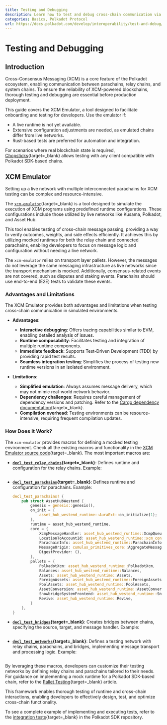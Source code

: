 ```yaml
---
title: Testing and Debugging
description: Learn how to test and debug cross-chain communication via the XCM Emulator to ensure interoperability and reliable execution.
categories: Basics, Polkadot Protocol
url: https://docs.polkadot.com/develop/interoperability/test-and-debug/
---
```


# Testing and Debugging

## Introduction

Cross-Consensus Messaging (XCM) is a core feature of the Polkadot ecosystem, enabling communication between parachains, relay chains, and system chains. To ensure the reliability of XCM-powered blockchains, thorough testing and debugging are essential before production deployment.

This guide covers the XCM Emulator, a tool designed to facilitate onboarding and testing for developers. Use the emulator if:

- A live runtime is not yet available.
- Extensive configuration adjustments are needed, as emulated chains differ from live networks.
- Rust-based tests are preferred for automation and integration.

For scenarios where real blockchain state is required, [Chopsticks](/tutorials/polkadot-sdk/testing/fork-live-chains/#xcm-testing){target=\_blank} allows testing with any client compatible with Polkadot SDK-based chains.

## XCM Emulator

Setting up a live network with multiple interconnected parachains for XCM testing can be complex and resource-intensive. 

The [`xcm-emulator`](https://github.com/paritytech/polkadot-sdk/tree/polkadot-stable2506-2/cumulus/xcm/xcm-emulator){target=\_blank} is a tool designed to simulate the execution of XCM programs using predefined runtime configurations. These configurations include those utilized by live networks like Kusama, Polkadot, and Asset Hub.

This tool enables testing of cross-chain message passing, providing a way to verify outcomes, weights, and side effects efficiently. It achieves this by utilizing mocked runtimes for both the relay chain and connected parachains, enabling developers to focus on message logic and configuration without needing a live network.

The `xcm-emulator` relies on transport layer pallets. However, the messages do not leverage the same messaging infrastructure as live networks since the transport mechanism is mocked. Additionally, consensus-related events are not covered, such as disputes and staking events. Parachains should use end-to-end (E2E) tests to validate these events.

### Advantages and Limitations

The XCM Emulator provides both advantages and limitations when testing cross-chain communication in simulated environments.

- **Advantages**:
    - **Interactive debugging**: Offers tracing capabilities similar to EVM, enabling detailed analysis of issues.
    - **Runtime composability**: Facilitates testing and integration of multiple runtime components.
    - **Immediate feedback**: Supports Test-Driven Development (TDD) by providing rapid test results.
    - **Seamless integration testing**: Simplifies the process of testing new runtime versions in an isolated environment.

- **Limitations**:
    - **Simplified emulation**: Always assumes message delivery, which may not mimic real-world network behavior.
    - **Dependency challenges**: Requires careful management of dependency versions and patching. Refer to the [Cargo dependency documentation](https://doc.rust-lang.org/cargo/reference/overriding-dependencies.html){target=\_blank}.
    - **Compilation overhead**: Testing environments can be resource-intensive, requiring frequent compilation updates.

### How Does It Work?

The `xcm-emulator` provides macros for defining a mocked testing environment. Check all the existing macros and functionality in the [XCM Emulator source code](https://github.com/paritytech/polkadot-sdk/blob/polkadot-stable2506-2/cumulus/xcm/xcm-emulator/src/lib.rs){target=\_blank}. The most important macros are:

- **[`decl_test_relay_chains`](https://github.com/paritytech/polkadot-sdk/blob/polkadot-stable2506-2/cumulus/xcm/xcm-emulator/src/lib.rs#L361){target=\_blank}**: Defines runtime and configuration for the relay chains. Example:

    ```rust
    
    ```

- **[`decl_test_parachains`](https://github.com/paritytech/polkadot-sdk/blob/polkadot-stable2506-2/cumulus/xcm/xcm-emulator/src/lib.rs#L596){target=\_blank}**: Defines runtime and configuration for parachains. Example:

    ```rust
    decl_test_parachains! {
    	pub struct AssetHubWestend {
    		genesis = genesis::genesis(),
    		on_init = {
    			asset_hub_westend_runtime::AuraExt::on_initialize(1);
    		},
    		runtime = asset_hub_westend_runtime,
    		core = {
    			XcmpMessageHandler: asset_hub_westend_runtime::XcmpQueue,
    			LocationToAccountId: asset_hub_westend_runtime::xcm_config::LocationToAccountId,
    			ParachainInfo: asset_hub_westend_runtime::ParachainInfo,
    			MessageOrigin: cumulus_primitives_core::AggregateMessageOrigin,
    			DigestProvider: (),
    		},
    		pallets = {
    			PolkadotXcm: asset_hub_westend_runtime::PolkadotXcm,
    			Balances: asset_hub_westend_runtime::Balances,
    			Assets: asset_hub_westend_runtime::Assets,
    			ForeignAssets: asset_hub_westend_runtime::ForeignAssets,
    			PoolAssets: asset_hub_westend_runtime::PoolAssets,
    			AssetConversion: asset_hub_westend_runtime::AssetConversion,
    			SnowbridgeSystemFrontend: asset_hub_westend_runtime::SnowbridgeSystemFrontend,
    			Revive: asset_hub_westend_runtime::Revive,
    		}
    	},
    }
    ```

- **[`decl_test_bridges`](https://github.com/paritytech/polkadot-sdk/blob/polkadot-stable2506-2/cumulus/xcm/xcm-emulator/src/lib.rs#L1221){target=\_blank}**: Creates bridges between chains, specifying the source, target, and message handler. Example:

    ```rust
    
    ```

- **[`decl_test_networks`](https://github.com/paritytech/polkadot-sdk/blob/polkadot-stable2506-2/cumulus/xcm/xcm-emulator/src/lib.rs#L958){target=\_blank}**: Defines a testing network with relay chains, parachains, and bridges, implementing message transport and processing logic. Example:

    ```rust
    
    ```

By leveraging these macros, developers can customize their testing networks by defining relay chains and parachains tailored to their needs. For guidance on implementing a mock runtime for a Polkadot SDK-based chain, refer to the [Pallet Testing](/parachains/customize-runtime/pallet-development/pallet-testing/){target=\_blank} article. 

This framework enables thorough testing of runtime and cross-chain interactions, enabling developers to effectively design, test, and optimize cross-chain functionality.

To see a complete example of implementing and executing tests, refer to the [integration tests](https://github.com/paritytech/polkadot-sdk/tree/polkadot-stable2506-2/cumulus/parachains/integration-tests/emulated){target=\_blank} in the Polkadot SDK repository.

